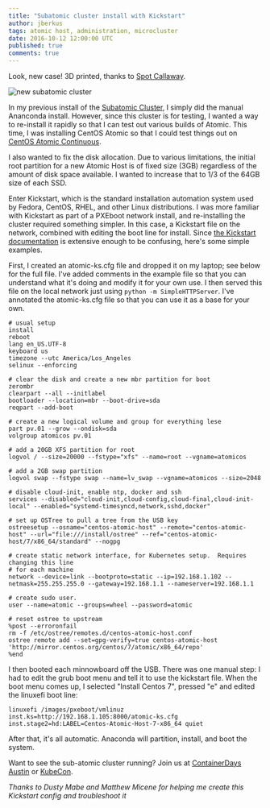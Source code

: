 ```yaml
---
title: "Subatomic cluster install with Kickstart"
author: jberkus
tags: atomic host, administration, microcluster
date: 2016-10-12 12:00:00 UTC
published: true
comments: true
---
```


Look, new case!  3D printed, thanks to [Spot Callaway](https://twitter.com/spotrh).

![new subatomic cluster](subatomic_cluster_new_case.jpg)

In my previous install of the [Subatomic Cluster](/blog/2016/06/micro-cluster-part-1/), I simply did the manual Ananconda install.  However, since this cluster is for testing, I wanted a way to re-install it rapidly so that I can test out various builds of Atomic.  This time, I was installing CentOS Atomic so that I could test things out on [CentOS Atomic Continuous](https://wiki.centos.org/SpecialInterestGroup/Atomic/Devel).

I also wanted to fix the disk allocation.  Due to various limitations, the initial root partition for a new Atomic Host is of fixed size (3GB) regardless of the amount of disk space available.  I wanted to increase that to 1/3 of the 64GB size of each SSD.  

Enter Kickstart, which is the standard installation automation system used by Fedora, CentOS, RHEL, and other Linux distributions.  I was more familiar with Kickstart as part of a PXEboot network install, and re-installing the cluster required something simpler.  In this case, a Kickstart file on the network, combined with editing the boot line for install.  Since [the Kickstart documentation](https://docs.fedoraproject.org/en-US/Fedora/24/html/Installation_Guide/chap-kickstart-installations.html) is extensive enough to be confusing, here's some simple examples.  

First, I created an atomic-ks.cfg file and dropped it on my laptop; see below for the full file.  I've added comments in the example file so that you can understand what it's doing and modify it for your own use.  I then served this file on the local network just using `python -m SimpleHTTPServer`.  I've annotated the atomic-ks.cfg file so that you can use it as a base for your own.

```
# usual setup
install
reboot
lang en_US.UTF-8
keyboard us
timezone --utc America/Los_Angeles
selinux --enforcing

# clear the disk and create a new mbr partition for boot
zerombr
clearpart --all --initlabel
bootloader --location=mbr --boot-drive=sda
reqpart --add-boot

# create a new logical volume and group for everything lese
part pv.01 --grow --ondisk=sda
volgroup atomicos pv.01

# add a 20GB XFS partition for root
logvol / --size=20000 --fstype="xfs" --name=root --vgname=atomicos

# add a 2GB swap partition
logvol swap --fstype swap --name=lv_swap --vgname=atomicos --size=2048

# disable cloud-init, enable ntp, docker and ssh
services --disabled="cloud-init,cloud-config,cloud-final,cloud-init-local" --enabled="systemd-timesyncd,network,sshd,docker"

# set up OSTree to pull a tree from the USB key
ostreesetup --osname="centos-atomic-host" --remote="centos-atomic-host" --url="file:///install/ostree" --ref="centos-atomic-host/7/x86_64/standard" --nogpg

# create static network interface, for Kubernetes setup.  Requires changing this line
# for each machine
network --device=link --bootproto=static --ip=192.168.1.102 --netmask=255.255.255.0 --gateway=192.168.1.1 --nameserver=192.168.1.1

# create sudo user.
user --name=atomic --groups=wheel --password=atomic

# reset ostree to upstream
%post --erroronfail
rm -f /etc/ostree/remotes.d/centos-atomic-host.conf
ostree remote add --set=gpg-verify=true centos-atomic-host 'http://mirror.centos.org/centos/7/atomic/x86_64/repo'
%end
```

I then booted each minnowboard off the USB.  There was one manual step: I had to edit the grub boot menu and tell it to use the kickstart file.  When the boot menu comes up, I selected "Install Centos 7", pressed "e" and edited the linuxefi boot line:

```
linuxefi /images/pxeboot/vmlinuz inst.ks=http://192.168.1.105:8000/atomic-ks.cfg inst.stage2=hd:LABEL=Centos-Atomic-Host-7-x86_64 quiet
```

After that, it's all automatic.  Anaconda will partition, install, and boot the system.  

Want to see the sub-atomic cluster running?  Join us at [ContainerDays Austin](http://www.containerdaysaustin.com/2016/) or [KubeCon](http://events.linuxfoundation.org/events/kubecon).

*Thanks to Dusty Mabe and Matthew Micene for helping me create this Kickstart config and troubleshoot it*
